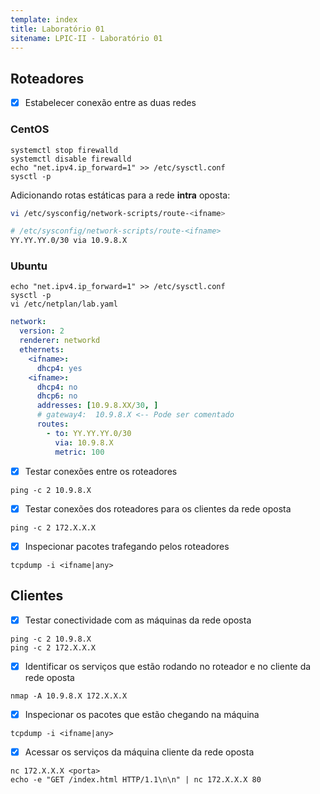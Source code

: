 ```yaml
---
template: index
title: Laboratório 01
sitename: LPIC-II - Laboratório 01
---
```


## Roteadores

* [X] Estabelecer conexão entre as duas redes
  
### CentOS

```(bash)
systemctl stop firewalld
systemctl disable firewalld
echo "net.ipv4.ip_forward=1" >> /etc/sysctl.conf
sysctl -p
```

Adicionando rotas estáticas para a rede **intra** oposta:
```bash
vi /etc/sysconfig/network-scripts/route-<ifname>
```

```bash
# /etc/sysconfig/network-scripts/route-<ifname>
YY.YY.YY.0/30 via 10.9.8.X
```

### Ubuntu

```(bash)
echo "net.ipv4.ip_forward=1" >> /etc/sysctl.conf
sysctl -p
vi /etc/netplan/lab.yaml
```

```YAML
network:
  version: 2
  renderer: networkd
  ethernets:
    <ifname>:
      dhcp4: yes
    <ifname>:
      dhcp4: no
      dhcp6: no
      addresses: [10.9.8.XX/30, ]
      # gateway4:  10.9.8.X <-- Pode ser comentado
      routes:
        - to: YY.YY.YY.0/30
          via: 10.9.8.X
          metric: 100
 ```

* [X] Testar conexões entre os roteadores

```(bash)
ping -c 2 10.9.8.X
```

* [X] Testar conexões dos roteadores para os clientes da rede oposta

```(bash)
ping -c 2 172.X.X.X
```

* [X] Inspecionar pacotes trafegando pelos roteadores

```(bash)
tcpdump -i <ifname|any>
```

## Clientes

* [X] Testar conectividade com as máquinas da rede oposta

```(bash)
ping -c 2 10.9.8.X
ping -c 2 172.X.X.X
```

* [X] Identificar os serviços que estão rodando no roteador e no cliente da rede oposta

```(bash)
nmap -A 10.9.8.X 172.X.X.X
```

* [X] Inspecionar os pacotes que estão chegando na máquina

```(bash)
tcpdump -i <ifname|any>
```

* [X] Acessar os serviços da máquina cliente da rede oposta

```(bash)
nc 172.X.X.X <porta>
echo -e "GET /index.html HTTP/1.1\n\n" | nc 172.X.X.X 80
```

